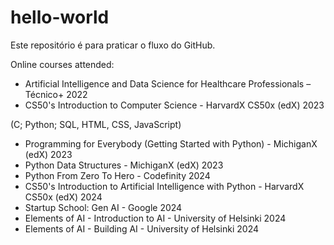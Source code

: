 # hello-world
Este repositório é para praticar o fluxo do GitHub.

Online courses attended:
- Artificial Intelligence and Data Science for Healthcare Professionals – Técnico+ 2022
- CS50's Introduction to Computer Science - HarvardX CS50x (edX) 2023

(C; Python; SQL, HTML, CSS, JavaScript)

- Programming for Everybody (Getting Started with Python) - MichiganX (edX) 2023
- Python Data Structures - MichiganX (edX) 2023
- Python From Zero To Hero - Codefinity 2024
- CS50's Introduction to Artificial Intelligence with Python - HarvardX CS50x (edX) 2024
- Startup School: Gen AI - Google 2024
- Elements of AI - Introduction to AI - University of Helsinki 2024
- Elements of AI - Building AI - University of Helsinki 2024
